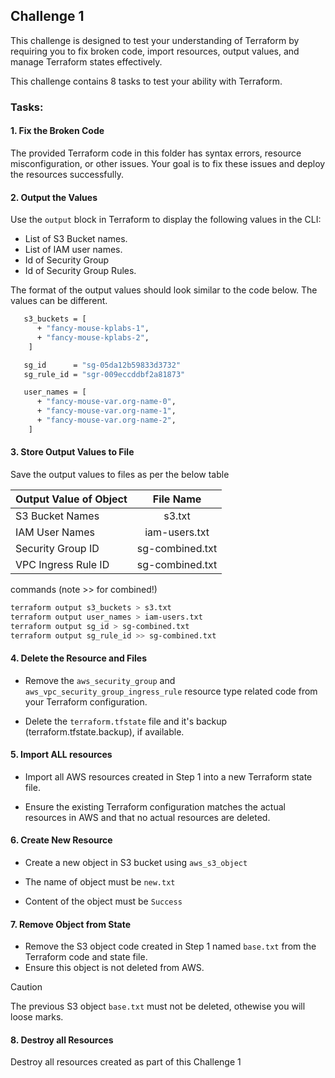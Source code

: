 
## Challenge 1

This challenge is designed to test your understanding of Terraform by requiring you to fix broken code, import resources, output values, and manage Terraform states effectively.

This challenge contains 8 tasks to test your ability with Terraform.

### Tasks:

#### 1. Fix the Broken Code

The provided Terraform code in this folder has syntax errors, resource misconfiguration, or other issues. Your goal is to fix these issues and deploy the resources successfully.

#### 2. Output the Values

Use the `output` block in Terraform to display the following values in the CLI:

* List of S3 Bucket names.
* List of IAM user names.
* Id of Security Group
* Id of Security Group Rules.

The format of the output values should look similar to the code below. The values can be different.

```sh
   s3_buckets = [
      + "fancy-mouse-kplabs-1",
      + "fancy-mouse-kplabs-2",
    ]

   sg_id      = "sg-05da12b59833d3732"
   sg_rule_id = "sgr-009eccddbf2a81873"

   user_names = [
      + "fancy-mouse-var.org-name-0",
      + "fancy-mouse-var.org-name-1",
      + "fancy-mouse-var.org-name-2",
    ]
```

#### 3. Store Output Values to File

Save the output values to files as per the below table

| Output Value of Object  | File Name | 
| :---        |    :----:   | 
| S3 Bucket Names   | s3.txt      | 
| IAM User Names | iam-users.txt    | 
| Security Group ID  | sg-combined.txt        | 
| VPC Ingress Rule ID  | sg-combined.txt       | 

commands (note >> for combined!)
```sh
terraform output s3_buckets > s3.txt
terraform output user_names > iam-users.txt
terraform output sg_id > sg-combined.txt   
terraform output sg_rule_id >> sg-combined.txt
```


#### 4. Delete the Resource and Files

* Remove the `aws_security_group` and `aws_vpc_security_group_ingress_rule` resource type related code from your  Terraform configuration.

* Delete the `terraform.tfstate` file and it's backup (terraform.tfstate.backup), if available.

#### 5. Import ALL resources

* Import all AWS resources created in Step 1 into a new Terraform state file. 

* Ensure the existing Terraform configuration matches the actual resources in AWS and that no actual resources are deleted.

#### 6. Create New Resource

* Create a new object in S3 bucket using `aws_s3_object`

* The name of object must be `new.txt`

* Content of the object must be `Success`

#### 7. Remove Object from State

* Remove the S3 object code created in Step 1 named `base.txt` from the Terraform code and state file.
* Ensure this object is not deleted from AWS.

> [!CAUTION]
> The previous S3 object `base.txt` must not be deleted, othewise you will loose marks.


#### 8. Destroy all Resources

Destroy all resources created as part of this Challenge 1